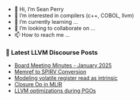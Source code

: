 - 👋 Hi, I’m Sean Perry
- 👀 I’m interested in compilers (c++, COBOL, llvm)
- 🌱 I’m currently learning ...
- 💞️ I’m looking to collaborate on ...
- 📫 How to reach me ...

<!---
s66perry/s66perry is a ✨ special ✨ repository because its `README.md` (this file) appears on your GitHub profile.
You can click the Preview link to take a look at your changes.
--->
### 📕 Latest LLVM Discourse Posts

<!-- DISCOURSE-LLVM:START -->
- [Board Meeting Minutes - January 2025](https://discourse.llvm.org/t/board-meeting-minutes-january-2025/84504#post_3)
- [Memref to SPIRV Conversion](https://discourse.llvm.org/t/memref-to-spirv-conversion/84515#post_1)
- [Modeling volatile register read as intrinsic](https://discourse.llvm.org/t/modeling-volatile-register-read-as-intrinsic/31030#post_3)
- [Closure Op in MLIR](https://discourse.llvm.org/t/closure-op-in-mlir/83817#post_8)
- [LLVM optimizations during PGOs](https://discourse.llvm.org/t/llvm-optimizations-during-pgos/84510#post_3)
<!-- DISCOURSE-LLVM:END -->
